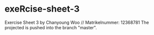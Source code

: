# exeRcise-sheet-3
Exercise Sheet 3 by Chanyoung Woo // Matrikelnummer: 12368781
The projected is pushed into the branch "master".

